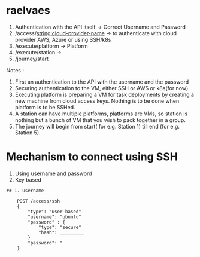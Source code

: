 # raelvaes
1. Authentication with the API itself -> Correct Username and Password
2. /access/<string:cloud-provider-name> -> to authenticate with cloud provider AWS, Azure or using SSH/k8s
3. /execute/platform -> Platform
4. /execute/station -> 
5. /journey/start



Notes :
1. First an authentication to the API with the username and the password
2. Securing authentication to the VM, either SSH or AWS or k8s(for now)
3. Executing platform is preparing a VM for task deployments by creating a new machine from cloud access keys. Nothing is to be done when platform is to be SSHed.
4. A station can have multiple platforms, platforms are VMs, so station is nothing but a bunch of VM that you wish to pack together in a group.
5. The journey will begin from start( for e.g. Station 1) till end (for e.g. Station 5).


# Mechanism to connect using SSH
1. Using username and password
2. Key based 
```
## 1. Username

    POST /access/ssh
    {
        "type": "user-based"
        "username": "ubuntu"
        "password" : {
            "type": "secure"
            "hash": _________
        }
        "password": "
    }